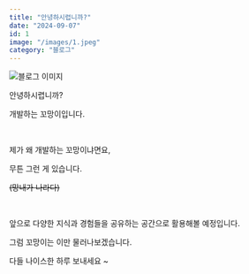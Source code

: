 ```yaml
---
title: "안녕하시렵니까?"
date: "2024-09-07"
id: 1
image: "/images/1.jpeg"
category: "블로그"
---
```


![블로그 이미지](/images/1.jpeg)

안녕하시렵니까?

개발하는 꼬망이입니다.

<br/>

제가 왜 개발하는 꼬망이냐면요,

무튼 그런 게 있습니다.

~~(망내가 나라다)~~

<br/>

앞으로 다양한 지식과 경험들을 공유하는 공간으로 활용해볼 예정입니다.

그럼 꼬망이는 이만 물러나보겠습니다.

다들 나이스한 하루 보내세요 ~